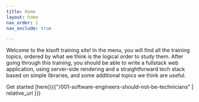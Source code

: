 ```yaml
---
title: Home
layout: home
nav_order: 1    
nav_exclude: true

---
```

Welcome to the kisoft training site! In the menu, you will find all the training topics, ordered by what we think is the logical order to study them. After going through this training, you should be able to write a fullstack web application, using server-side rendering and a straightforward tech stack based on simple libraries, and some additional topics we think are useful.

Get started [here]({{"/001-software-engineers-should-not-be-technicians" | relative_url }})